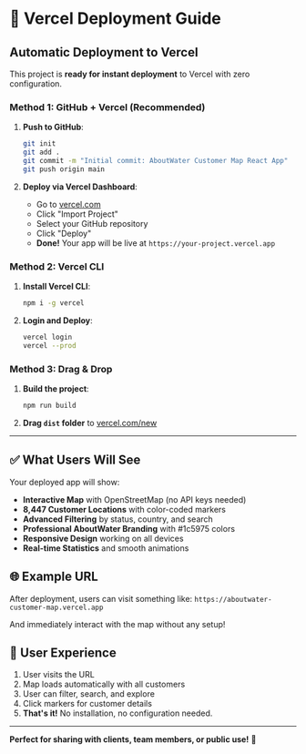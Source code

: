 # 🚀 Vercel Deployment Guide

## Automatic Deployment to Vercel

This project is **ready for instant deployment** to Vercel with zero configuration.

### **Method 1: GitHub + Vercel (Recommended)**

1. **Push to GitHub**:
   ```bash
   git init
   git add .
   git commit -m "Initial commit: AboutWater Customer Map React App"
   git push origin main
   ```

2. **Deploy via Vercel Dashboard**:
   - Go to [vercel.com](https://vercel.com)
   - Click "Import Project"
   - Select your GitHub repository
   - Click "Deploy"
   - **Done!** Your app will be live at `https://your-project.vercel.app`

### **Method 2: Vercel CLI**

1. **Install Vercel CLI**:
   ```bash
   npm i -g vercel
   ```

2. **Login and Deploy**:
   ```bash
   vercel login
   vercel --prod
   ```

### **Method 3: Drag & Drop**

1. **Build the project**:
   ```bash
   npm run build
   ```

2. **Drag `dist` folder** to [vercel.com/new](https://vercel.com/new)

---

## ✅ **What Users Will See**

Your deployed app will show:

- **Interactive Map** with OpenStreetMap (no API keys needed)
- **8,447 Customer Locations** with color-coded markers
- **Advanced Filtering** by status, country, and search
- **Professional AboutWater Branding** with #1c5975 colors
- **Responsive Design** working on all devices
- **Real-time Statistics** and smooth animations

## 🌐 **Example URL**
After deployment, users can visit something like:
`https://aboutwater-customer-map.vercel.app`

And immediately interact with the map without any setup!

## 📱 **User Experience**
1. User visits the URL
2. Map loads automatically with all customers
3. User can filter, search, and explore
4. Click markers for customer details
5. **That's it!** No installation, no configuration needed.

---

**Perfect for sharing with clients, team members, or public use!** 🎉
